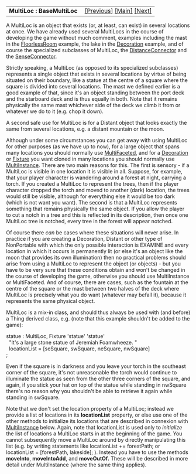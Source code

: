 <table width="100%" data-border="0" data-cellspacing="0"
data-cellpadding="3" data-bgcolor="#C0C0C0">
<colgroup>
<col style="width: 50%" />
<col style="width: 50%" />
</colgroup>
<tbody>
<tr>
<td style="text-align: left;"><strong>MultiLoc : BaseMultiLoc<br />
</strong></td>
<td style="text-align: right;"><a
href="vehiclebarrier.htm">[Previous]</a> <a
href="generalintroduction.htm">[Main]</a> <a
href="multiinstance.htm">[Next]</a></td>
</tr>
</tbody>
</table>

  
A MultiLoc is an object that exists (or, at least, can exist) in several
locations at once. We have already used several MultiLocs in the course
of developing the game without much comment, examples including the mast
in the [FloorlessRoom](floorlessroom.htm) example, the lake in the
[Decoration](decoration.htm#lakedecoration) example, and of course the
specialized subclasses of MultiLoc, the
[DistanceConnector](distanceconnector.htm) and the
[SenseConnector](senseconnector.htm).  
  
Strictly speaking, a MultiLoc (as opposed to its specialized subclasses)
represents a single object that exists in several locations by virtue of
being situated on their boundary, like a statue at the centre of a
square where the square is divided into several locations. The mast we
defined earlier is a good example of that, since it's an object standing
between the port deck and the starboard deck and is thus equally in
both. Note that it remains physically the same mast whichever side of
the deck we climb it from or whatever we do to it (e.g. chop it down).  
  
A second safe use for MultiLoc is for a Distant object that looks
exactly the same from several locations, e.g. a distant mountain or the
moon.  
  
Although under some circumstances you can get away with using MultiLoc
for other purposes (as we have up to now), for a large object that spans
many locations you should normally use [MultiFaceted](multifaceted.htm),
and for a [Decoration](decoration.htm) or [Fixture](fixture.htm) you
want cloned in many locations you should normally use
[MultiInstance](multiinstance.htm). There are two main reasons for this.
The first is sensory - if a MultiLoc is visible in one location it is
visible in all. Suppose, for example, that your player character is
wandering around a forest at night, carrying a torch. If you created a
MultiLoc to represent the trees, then if the player character dropped
the torch and moved to another (dark) location, the trees would still be
visible, although for everything else it would be too dark (which is not
want you want). The second is that a MultiLoc represents something that
remains physically the same object. If you allow the player to cut a
notch in a tree and this is reflected in its description, then once one
MultiLoc tree is notched, every tree in the forest will appear
notched.  
  
Of course there *can* be cases where these situations will never arise.
In practice if you are creating a Decoration, Distant or other type of
NonPortable with which the only possible interaction is EXAMINE and
every location in which it occurs is permanently lit (or else it's an
object like the moon that provides its own illumination) then no
practical problems should arise from using a MultiLoc to represent the
object (or objects) - but you have to be very sure that these conditions
obtain and won't be changed in the course of developing the game,
otherwise you should use MultiInstance or MultiFaceted. And of course,
there are cases, such as the fountain at the centre of the square or the
mast between two halves of the deck where MultiLoc is precisely what you
do want (whatever may befall it), because it represents the same
physical object.  
  
MultiLoc is a mix-in class, and should thus always be used with (and
before) a Thing derived class, e.g. (note that this example shouldn't be
added to the game):  
  
statue : MultiLoc, Fixture 'statue' 'statue'  
  "It's a large stone statue of Jeremiah Foamwheeze. "  
  locationList = \[seSquare, swSquare, neSquare, nwSquare\]  
;  
  
Even if the square is in darkness and you leave your torch in the
southeast corner of the square, it's not unreasonable the torch would
continue to illuminate the statue as seen from the other three corners
of the square, and again, if you stick your hat on top of the statue
while standing in nwSquare there's no reason why you shouldn't be able
to retrieve it again while standing in swSquare.  
  
Note that we don't set the location property of a MultiLoc; instead we
provide a list of locations in its **locationList** property, or else
use one of the other methods to initialize its locations that are
described in connexion with [MultiInstance](multiinstance.htm) below.
Again, note that locationList is used only to *initialize* the list of
locations a MultiLoc starts in at the beginning of the game. You cannot
subsequently move a MultiLoc around by directly manipulating this list
(e.g. by writing statements like locationList += forestPath; or
locationList = \[forestPath, lakeside\]; ). Instead you have to use the
methods **moveInto**, **moveIntoAdd**, and **moveOutOf.** These will be
described in more detail under MultiInstance (where the same thing
applies).  
  
